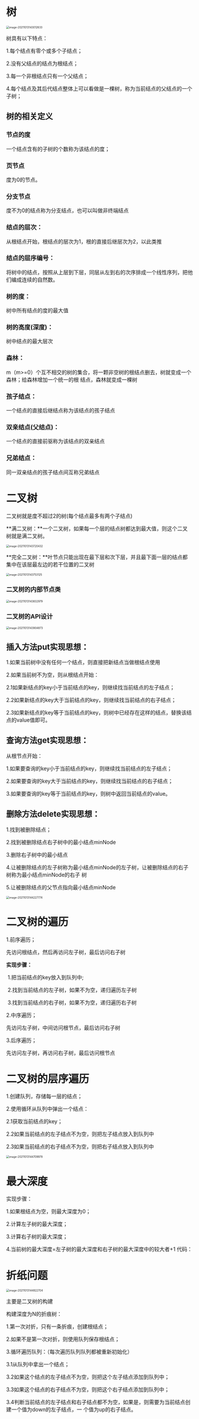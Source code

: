 # 树

<img src="/Users/zhangshuheng/Desktop/Notebooks/JAVA/数据结构和算法/Untitled.assets/image-20211013143012633.png" alt="image-20211013143012633" style="zoom:50%;" />

树具有以下特点：

1.每个结点有零个或多个子结点；

2.没有父结点的结点为根结点；

3.每一个非根结点只有一个父结点；

4.每个结点及其后代结点整体上可以看做是一棵树，称为当前结点的父结点的一个子树；

## 树的相关定义

### 节点的度

一个结点含有的子树的个数称为该结点的度；

### 页节点

度为0的节点。

### 分支节点

度不为0的结点称为分支结点，也可以叫做非终端结点

### 结点的层次：

从根结点开始，根结点的层次为1，根的直接后继层次为2，以此类推

### 结点的层序编号：

将树中的结点，按照从上层到下层，同层从左到右的次序排成一个线性序列，把他们编成连续的自然数。

### 树的度：

树中所有结点的度的最大值

### 树的高度(深度)：

树中结点的最大层次

### 森林：

m（m>=0）个互不相交的树的集合，将一颗非空树的根结点删去，树就变成一个森林；给森林增加一个统一的根 结点，森林就变成一棵树

### 孩子结点：

一个结点的直接后继结点称为该结点的孩子结点

### 双亲结点(父结点)：

一个结点的直接前驱称为该结点的双亲结点

### 兄弟结点：

同一双亲结点的孩子结点间互称兄弟结点

# 二叉树

二叉树就是度不超过2的树(每个结点最多有两个子结点)

**满二叉树：**一个二叉树，如果每一个层的结点树都达到最大值，则这个二叉树就是满二叉树。

<img src="/Users/zhangshuheng/Desktop/Notebooks/JAVA/数据结构和算法/Untitled.assets/image-20211013143720432.png" alt="image-20211013143720432" style="zoom:50%;" />

**完全二叉树：**叶节点只能出现在最下层和次下层，并且最下面一层的结点都集中在该层最左边的若干位置的二叉树

<img src="/Users/zhangshuheng/Desktop/Notebooks/JAVA/数据结构和算法/Untitled.assets/image-20211013143753125.png" alt="image-20211013143753125" style="zoom:50%;" />

### 二叉树的内部节点类

<img src="/Users/zhangshuheng/Desktop/Notebooks/JAVA/数据结构和算法/Untitled.assets/image-20211013143832979.png" alt="image-20211013143832979" style="zoom:50%;" />

### 二叉树的API设计

<img src="/Users/zhangshuheng/Desktop/Notebooks/JAVA/数据结构和算法/Untitled.assets/image-20211013143904873.png" alt="image-20211013143904873" style="zoom:50%;" />

## 插入方法put实现思想：

1.如果当前树中没有任何一个结点，则直接把新结点当做根结点使用

2.如果当前树不为空，则从根结点开始：

2.1如果新结点的key小于当前结点的key，则继续找当前结点的左子结点；

2.2如果新结点的key大于当前结点的key，则继续找当前结点的右子结点；

2.3如果新结点的key等于当前结点的key，则树中已经存在这样的结点，替换该结点的value值即可。

## 查询方法get实现思想：

从根节点开始：

1.如果要查询的key小于当前结点的key，则继续找当前结点的左子结点；

2.如果要查询的key大于当前结点的key，则继续找当前结点的右子结点；

3.如果要查询的key等于当前结点的key，则树中返回当前结点的value。

## 删除方法delete实现思想：

1.找到被删除结点；

2.找到被删除结点右子树中的最小结点minNode

3.删除右子树中的最小结点

4.让被删除结点的左子树称为最小结点minNode的左子树，让被删除结点的右子树称为最小结点minNode的右子 树

5.让被删除结点的父节点指向最小结点minNode

<img src="/Users/zhangshuheng/Desktop/Notebooks/JAVA/数据结构和算法/Untitled.assets/image-20211013144227774.png" alt="image-20211013144227774" style="zoom:50%;" />

# 二叉树的遍历

1.前序遍历；

先访问根结点，然后再访问左子树，最后访问右子树

**实现步骤：**

​	1.把当前结点的key放入到队列中;

​	2.找到当前结点的左子树，如果不为空，递归遍历左子树

​	3.找到当前结点的右子树，如果不为空，递归遍历右子树

2.中序遍历；

先访问左子树，中间访问根节点，最后访问右子树

3.后序遍历；

先访问左子树，再访问右子树，最后访问根节点

# 二叉树的层序遍历

1.创建队列，存储每一层的结点；

2.使用循环从队列中弹出一个结点：

2.1获取当前结点的key；

2.2如果当前结点的左子结点不为空，则把左子结点放入到队列中

2.3如果当前结点的右子结点不为空，则把右子结点放入到队列中



<img src="/Users/zhangshuheng/Desktop/Notebooks/JAVA/数据结构和算法/Untitled.assets/image-20211013144709978.png" alt="image-20211013144709978" style="zoom:50%;" />

# 最大深度

实现步骤：

1.如果根结点为空，则最大深度为0；

2.计算左子树的最大深度；

3.计算右子树的最大深度；

4.当前树的最大深度=左子树的最大深度和右子树的最大深度中的较大者+1 代码：

# 折纸问题

<img src="/Users/zhangshuheng/Desktop/Notebooks/JAVA/数据结构和算法/Untitled.assets/image-20211013144822704.png" alt="image-20211013144822704" style="zoom:50%;" />

主要是二叉树的构建

构建深度为N的折痕树：

1.第一次对折，只有一条折痕，创建根结点；

2.如果不是第一次对折，则使用队列保存根结点；

3.循环遍历队列：（每次遍历队列队列都被重新初始化）

3.1从队列中拿出一个结点；

3.2如果这个结点的左子结点不为空，则把这个左子结点添加到队列中；

3.3如果这个结点的右子结点不为空，则把这个右子结点添加到队列中；

3.4判断当前结点的左子结点和右子结点都不为空，如果是，则需要为当前结点创建一个值为down的左子结点，一 个值为up的右子结点。